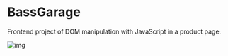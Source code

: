 # BassGarage

Frontend project of DOM manipulation with JavaScript in a product page.

![img](/assets/bassgarage.gif)

